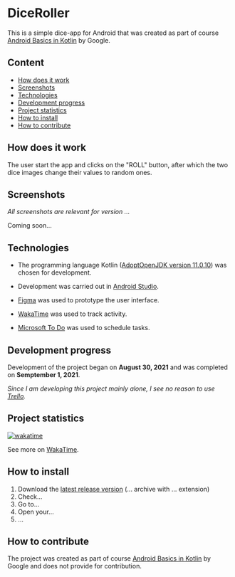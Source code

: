 # DiceRoller

This is a simple dice-app for Android that was created as part of course [Android Basics in Kotlin](https://developer.android.com/courses/android-basics-kotlin/course) by Google.

## Content

- [How does it work](#How-does-it-work)
- [Screenshots](#Screenshots)
- [Technologies](#Technologies)
- [Development progress](#Development-progress)
- [Project statistics](#Project-statistics)
- [How to install](#How-to-install)
- [How to contribute](#How-to-contribute)

## How does it work

The user start the app and clicks on the "ROLL" button, after which the two dice images change their values to random ones.

## Screenshots

*All screenshots are relevant for version ...*

Coming soon...

## Technologies

- The programming language Kotlin ([AdoptOpenJDK version 11.0.10](https://adoptopenjdk.net/)) was chosen for development.

- Development was carried out in [Android Studio](https://developer.android.com/studio/).

- [Figma](https://www.figma.com/) was used to prototype the user interface.

- [WakaTime](https://wakatime.com/) was used to track activity.

- [Microsoft To Do](https://todo.microsoft.com/tasks/) was used to schedule tasks.

## Development progress

Development of the project began on **August 30, 2021** and was completed on **Semptember 1, 2021**.

*Since I am developing this project mainly alone, I see no reason to use [Trello](https://trello.com/).*

## Project statistics

[![wakatime](https://wakatime.com/badge/github/VitasSalvantes/DiceRoller.svg)](https://wakatime.com/badge/github/VitasSalvantes/DiceRoller)

See more
on [WakaTime](https://wakatime.com/@VitasSalvantes/projects/yewzbukwdl).

## How to install

1. Download the [latest release version](...) (... archive with
   ... extension)
2. Check...
3. Go to...
4. Open your...
5. ...

## How to contribute

The project was created as part of course [Android Basics in Kotlin](https://developer.android.com/courses/android-basics-kotlin/course) by Google and does not provide for contribution.
